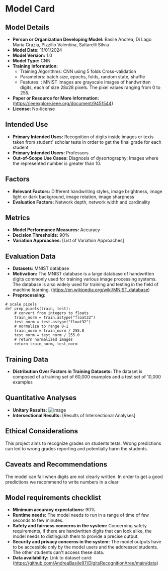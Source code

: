 # Model Card

## Model Details

- **Person or Organization Developing Model:** Basile Andrea, Di Lago Maria Grazia, Pizzillo Valentina, Saltarelli Silvia
- **Model Date:** 11/01/2024
- **Model Version:** 1.0
- **Model Type:** CNN
- **Training Information:**
  - Training Algorithms: CNN using 5 folds Cross-validation
  - Parameters: batch size, epochs, folds, random state, shuffle
  - Features: : MNIST images are grayscale images of handwritten digits, each of size 28x28 pixels. The pixel values ranging from 0 to 255.
- **Paper or Resource for More Information:** (https://ieeexplore.ieee.org/document/9451544)
- **License:** No-license

## Intended Use

- **Primary Intended Uses:** Recognition of digits inside images or texts taken from student' scholar tests in order to get the final grade for each student
- **Primary Intended Users:** Professors
- **Out-of-Scope Use Cases:** Diagnosis of dysortography; Images where the represented number is greater than 10.

## Factors

- **Relevant Factors:** Different handwriting styles, image brightness, image light or dark background, image rotation, image sharpness
- **Evaluation Factors:** Network depth, network width and cardinality

## Metrics

- **Model Performance Measures:** Accuracy
- **Decision Thresholds:** 90%
- **Variation Approaches:** [List of Variation Approaches]

## Evaluation Data

- **Datasets:** MNIST database
- **Motivation:** The MNIST database is a large database of handwritten digits commonly used for training various image processing systems. The database is also widely used for training and testing in the field of machine learning. (https://en.wikipedia.org/wiki/MNIST_database)
- **Preprocessing:**

```pyton 
# scale pixels
def prep_pixels(train, test):
    # convert from integers to floats
    train_norm = train.astype("float32")
    test_norm = test.astype("float32")
    # normalize to range 0-1
    train_norm = train_norm / 255.0
    test_norm = test_norm / 255.0
    # return normalized images
    return train_norm, test_norm
```  
  

## Training Data

- **Distribution Over Factors in Training Datasets:** The dataset is composed of a training set of 60,000 examples and a test set of 10,000 examples

## Quantitative Analyses

- **Unitary Results:**
![image](https://github.com/AndreaBasile97/DigitsRecognition/assets/156330529/48b885c8-ca58-4af1-a353-bce3a4393a1b)
- **Intersectional Results:** [Results of Intersectional Analyses]

## Ethical Considerations

This project aims to recognize grades on students tests. Wrong predictions can led to wrong grades reporting and potentially harm the students.

## Caveats and Recommendations

The model can fail when digits are not clearly written. In order to get a good predictions we recommend to write numbers in a clear

## Model requirements checklist

- **Minimum accuracy expectations:** 90%
- **Runtime needs:** The model needs to run in a range of time of few seconds to few minutes.
- **Safety and fairness concerns in the system:** Concerning safety requirements, if there are handwritten digits that can look alike, the model needs to distinguish them to provide a precise output.
- **Security and privacy concerns in the system:** The model outputs have to be accessible only by the model users and the addressed students. The other students can't access these data.
- **Data availability:** Link to dataset card: (https://github.com/AndreaBasile97/DigitsRecognition/tree/main/data)



